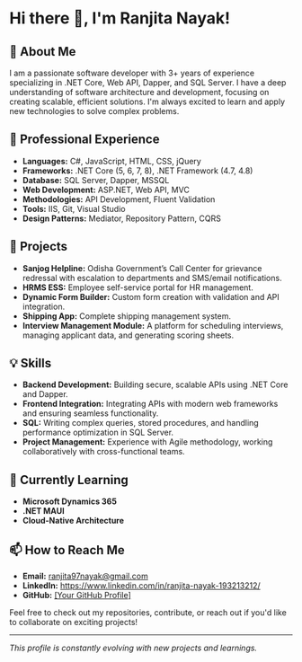 # Hi there 👋, I'm Ranjita Nayak!

## 🚀 About Me

I am a passionate software developer with 3+ years of experience specializing in .NET Core, Web API, Dapper, and SQL Server. I have a deep understanding of software architecture and development, focusing on creating scalable, efficient solutions. I'm always excited to learn and apply new technologies to solve complex problems.

## 💼 Professional Experience

- **Languages:** C#, JavaScript, HTML, CSS, jQuery
- **Frameworks:** .NET Core (5, 6, 7, 8), .NET Framework (4.7, 4.8)
- **Database:** SQL Server, Dapper, MSSQL
- **Web Development:** ASP.NET, Web API, MVC
- **Methodologies:** API Development, Fluent Validation
- **Tools:** IIS, Git, Visual Studio
- **Design Patterns:** Mediator, Repository Pattern, CQRS

## 🔧 Projects

- **Sanjog Helpline:** Odisha Government’s Call Center for grievance redressal with escalation to departments and SMS/email notifications.
- **HRMS ESS:** Employee self-service portal for HR management.
- **Dynamic Form Builder:** Custom form creation with validation and API integration.
- **Shipping App:** Complete shipping management system.
- **Interview Management Module:** A platform for scheduling interviews, managing applicant data, and generating scoring sheets.

## 💡 Skills

- **Backend Development:** Building secure, scalable APIs using .NET Core and Dapper.
- **Frontend Integration:** Integrating APIs with modern web frameworks and ensuring seamless functionality.
- **SQL:** Writing complex queries, stored procedures, and handling performance optimization in SQL Server.
- **Project Management:** Experience with Agile methodology, working collaboratively with cross-functional teams.

## 🌱 Currently Learning

- **Microsoft Dynamics 365**
- **.NET MAUI**
- **Cloud-Native Architecture**

## 📫 How to Reach Me

- **Email:** ranjita97nayak@gmail.com
- **LinkedIn:** https://www.linkedin.com/in/ranjita-nayak-193213212/
- **GitHub:** [[Your GitHub Profile]](https://github.com/NayakRanjita)

Feel free to check out my repositories, contribute, or reach out if you'd like to collaborate on exciting projects!

---
*This profile is constantly evolving with new projects and learnings.*
